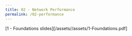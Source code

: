 ```yaml
---
title: 02 - Network Performance
permalink: /02-performance
---
```


<!--more-->

[1 - Foundations slides][/assets//assets/1-Foundations.pdf]
